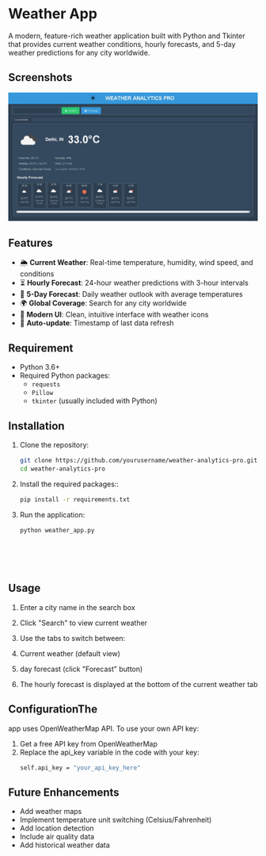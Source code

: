 
# Weather App

A modern, feature-rich weather application built with Python and Tkinter that provides current weather conditions, hourly forecasts, and 5-day weather predictions for any city worldwide.



## Screenshots

![App Screenshot](https://github.com/Subham-Semwal/Weather-App/blob/main/weather%20app.jpg)


## Features

- 🌦️ **Current Weather**: Real-time temperature, humidity, wind speed, and conditions
- ⏳ **Hourly Forecast**: 24-hour weather predictions with 3-hour intervals
- 📅 **5-Day Forecast**: Daily weather outlook with average temperatures
- 🌍 **Global Coverage**: Search for any city worldwide
- 🎨 **Modern UI**: Clean, intuitive interface with weather icons
- 🔄 **Auto-update**: Timestamp of last data refresh


## Requirement
- Python 3.6+
- Required Python packages:
  - `requests`
  - `Pillow`
  - `tkinter` (usually included with Python)
## Installation

1. Clone the repository:
   ```bash
   git clone https://github.com/yourusername/weather-analytics-pro.git
   cd weather-analytics-pro
   
2. Install the required packages::
   ```bash
   pip install -r requirements.txt

3. Run the application:
   ```bash
   python weather_app.py

   

    
## Usage

1. Enter a city name in the search box

2. Click "Search" to view current weather

3. Use the tabs to switch between:

4. Current weather (default view)

5. day forecast (click "Forecast" button)

6. The hourly forecast is displayed at the bottom of the current weather tab


## ConfigurationThe 
app uses OpenWeatherMap API. To use your own API key:

1. Get a free API key from OpenWeatherMap
2. Replace the api_key variable in the code with your key:
   ```bash
   self.api_key = "your_api_key_here"  
## Future Enhancements
- Add weather maps
- Implement temperature unit switching (Celsius/Fahrenheit)
- Add location detection
- Include air quality data
- Add historical weather data
